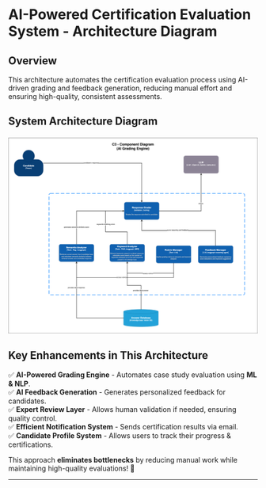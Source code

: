 # AI-Powered Certification Evaluation System - Architecture Diagram

## **Overview**
This architecture automates the certification evaluation process using AI-driven grading and feedback generation, reducing manual effort and ensuring high-quality, consistent assessments.

## **System Architecture Diagram**

![Certification Evaluation](../images/C3_Certification_Evaluation.png)


## **Key Enhancements in This Architecture**
✅ **AI-Powered Grading Engine** - Automates case study evaluation using **ML & NLP**.  
✅ **AI Feedback Generation** - Generates personalized feedback for candidates.  
✅ **Expert Review Layer** - Allows human validation if needed, ensuring quality control.  
✅ **Efficient Notification System** - Sends certification results via email.  
✅ **Candidate Profile System** - Allows users to track their progress & certifications.

This approach **eliminates bottlenecks** by reducing manual work while maintaining high-quality evaluations! 🚀

---